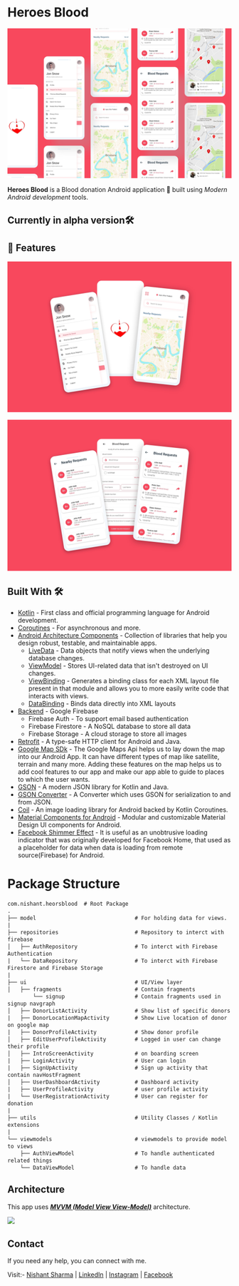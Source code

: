 # **Heroes Blood** 

![](media/clay_mockup_presentation.jpg)

**Heroes Blood** is a Blood donation Android application 📱 built using *Modern Android development* tools.

## **Currently in alpha version**🛠

## 📸 Features

![](media/dashboard.jpg)

![](media/requests.jpg)

## Built With 🛠
- [Kotlin](https://kotlinlang.org/) - First class and official programming language for Android development.
- [Coroutines](https://kotlinlang.org/docs/reference/coroutines-overview.html) - For asynchronous and more.
- [Android Architecture Components](https://developer.android.com/topic/libraries/architecture) - Collection of libraries that help you design robust, testable, and maintainable apps.
  - [LiveData](https://developer.android.com/topic/libraries/architecture/livedata) - Data objects that notify views when the underlying database changes.
  - [ViewModel](https://developer.android.com/topic/libraries/architecture/viewmodel) - Stores UI-related data that isn't destroyed on UI changes. 
  - [ViewBinding](https://developer.android.com/topic/libraries/view-binding) - Generates a binding class for each XML layout file present in that module and allows you to more easily write code that interacts with views.
  - [DataBinding](https://developer.android.com/topic/libraries/data-binding) - Binds data directly into XML layouts
- [Backend](https://firebase.google.com) - Google Firebase
  - Firebase Auth - To support email based authentication
  - Firebase Firestore - A NoSQL database to store all data 
  - Firebase Storage - A cloud storage to store all images
- [Retrofit](https://square.github.io/retrofit/) - A type-safe HTTP client for Android and Java.
- [Google Map SDk](https://developers.google.com/maps/documentation/android-sdk/start) - The Google Maps Api helps us to lay down the map into our Android App. It can have different types of map like satellite, terrain and many more. Adding these features on the map helps us to add cool features to our app and make our app able to guide to places to which the user wants.
- [GSON](https://github.com/google/gson) - A modern JSON library for Kotlin and Java.
- [GSON Converter](https://github.com/square/retrofit/tree/master/retrofit-converters/gson) - A Converter which uses GSON for serialization to and from JSON.
- [Coil](http://github.com/coil-kt/coil) - An image loading library for Android backed by Kotlin Coroutines.
- [Material Components for Android](https://github.com/material-components/material-components-android) - Modular and customizable Material Design UI components for Android.
- [Facebook Shimmer Effect](http://facebook.github.io/shimmer-android/) - It is useful as an unobtrusive loading indicator that was originally developed for Facebook Home, that used as a placeholder for data when data is loading from remote source(Firebase) for Android.

# Package Structure
    
    com.nishant.heorsblood  # Root Package
    .
    ├── model                               # For holding data for views.
    |
    ├── repositories                        # Repository to interct with firebase             
    │   ├── AuthRepository                  # To interct with Firebase Authentication
    |   └── DataRepository                  # To interct with Firebase Firestore and Firebase Storage 
    |
    ├── ui                                  # UI/View layer
    │   ├── fragments                       # Contain fragments
            └── signup                      # Contain fragments used in signup navgraph
    │   ├── DonorListActivity               # Show list of specific donors
    |   ├── DonorLocationMapActivity        # Show Live location of donor on google map
    |   ├── DonorProfileActivity            # Show donor profile
    │   ├── EditUserProfileActivity         # Logged in user can change their profile
    │   ├── IntroScreenActivity             # on boarding screen
    |   ├── LoginActivity                   # User can login
    |   ├── SignUpActivity                  # Sign up activity that contain navHostFragment
    │   ├── UserDashboardActivity           # Dashboard activity
    |   ├── UserProfileActivity             # user profile activity
    |   └── UserRegistrationActivity        # User can register for donation
    |
    ├── utils                               # Utility Classes / Kotlin extensions
    |
    └── viewmodels                          # viewmodels to provide model to views
        ├── AuthViewModel                   # To handle authenticated related things
        └── DataViewModel                   # To handle data 
    

## Architecture
This app uses [***MVVM (Model View View-Model)***](https://developer.android.com/jetpack/docs/guide#recommended-app-arch) architecture.

![](https://developer.android.com/topic/libraries/architecture/images/final-architecture.png)
  
 ## Contact
If you need any help, you can connect with me.

Visit:- [Nishant Sharma](https://nishantsharma1115.github.io) | [LinkedIn](https://linkedin.com/in/nishantsharma1115) | [Instagram](https://www.instagram.com/_ni5hant_/) | [Facebook](https://www.facebook.com/nishant1115/)
